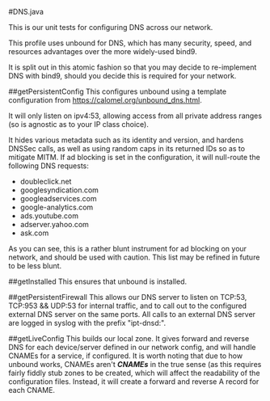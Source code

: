 #DNS.java

This is our unit tests for configuring DNS across our network.

This profile uses unbound for DNS, which has many security, speed, and resources advantages over the more widely-used bind9.

It is split out in this atomic fashion so that you may decide to re-implement DNS with bind9, should you decide this is required for your network.

##getPersistentConfig
This configures unbound using a template configuration from https://calomel.org/unbound_dns.html.

It will only listen on ipv4:53, allowing access from all private address ranges (so is agnostic as to your IP class choice).

It hides various metadata such as its identity and version, and hardens DNSSec calls, as well as using random caps in its returned IDs so as to mitigate MITM.  If ad blocking is set in the configuration, it will null-route the following DNS requests:

- doubleclick.net
- googlesyndication.com
- googleadservices.com
- google-analytics.com
- ads.youtube.com
- adserver.yahoo.com
- ask.com

As you can see, this is a rather blunt instrument for ad blocking on your network, and should be used with caution.  This list may be refined in future to be less blunt.

##getInstalled
This ensures that unbound is installed.

##getPersistentFirewall
This allows our DNS server to listen on TCP:53, TCP:953 && UDP:53 for internal traffic, and to call out to the configured external DNS server on the same ports. All calls to an external DNS server are logged in syslog with the prefix "ipt-dnsd:".

##getLiveConfig
This builds our local zone.  It gives forward and reverse DNS for each device/server defined in our network config, and will handle CNAMEs for a service, if configured.  It is worth noting that due to how unbound works, CNAMEs aren't ***CNAMEs*** in the true sense (as this requires fairly fiddly stub zones to be created, which will affect the readability of the configuration files.  Instead, it will create a forward and reverse A record for each CNAME.